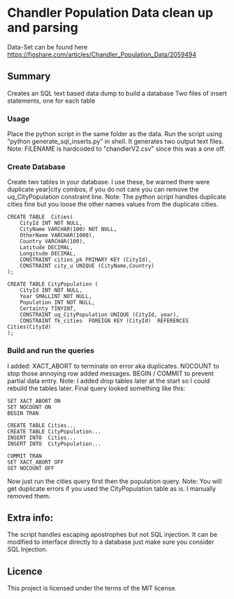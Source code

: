 # Chandler Population Data clean up and parsing
Data-Set can be found here https://figshare.com/articles/Chandler_Population_Data/2059494
## Summary
Creates an SQL text based data dump to build a database
Two files of insert statements, one for each table
### Usage
Place the python script in the same folder as the data.
Run the script using "python generate_sql_inserts.py" in shell.
It generates two output text files.
Note: FILENAME is hardcoded to "chandlerV2.csv" since this was a one off.
### Create Database
Create two tables in your database.
I use these, be warned there were duplicate year|city combos, if you do not care you can remove the uq_CityPopulation constraint line.
Note: The python script handles duplicate cities fine but you loose the other names values from the duplicate cities.
```
CREATE TABLE  Cities(
	CityId INT NOT NULL,
	CityName VARCHAR(100) NOT NULL,
	OtherName VARCHAR(1000),
	Country VARCHAR(100),
	Latitude DECIMAL,
	Longitude DECIMAL,
	CONSTRAINT cities_pk PRIMARY KEY (CityId),
	CONSTRAINT city_u UNIQUE (CityName,Country)
);

CREATE TABLE CityPopulation (
	CityId INT NOT NULL,
	Year SMALLINT NOT NULL,
	Population INT NOT NULL,
	Certainty TINYINT,
	CONSTRAINT uq_CityPopulation UNIQUE (CityId, year),
	CONSTRAINT fk_cities  FOREIGN KEY (CityId)  REFERENCES Cities(CityId)
);
```
### Build and run the queries
I added:
	XACT_ABORT to terminate on error aka duplicates.
	NOCOUNT to stop those annoying row added messages.
	BEGIN / COMMIT to prevent partial data entry.
Note: I added drop tables later at the start so I could rebuild the tables later.
Final query looked something like this:
```
SET XACT_ABORT ON
SET NOCOUNT ON
BEGIN TRAN

CREATE TABLE Cities...
CREATE TABLE CityPopulation...
INSERT INTO  Cities...
INSERT INTO  CityPopulation...

COMMIT TRAN
SET XACT_ABORT OFF
SET NOCOUNT OFF
```
Now just run the cities query first then the population query.
Note: You will get duplicate errors if you used the CityPopulation table as is. I manually removed them.
## Extra info:
The script handles escaping apostrophes but not SQL injection.
It can be modified to interface directly to a database just make sure you consider SQL Injection.
## Licence
This project is licensed under the terms of the MIT license.